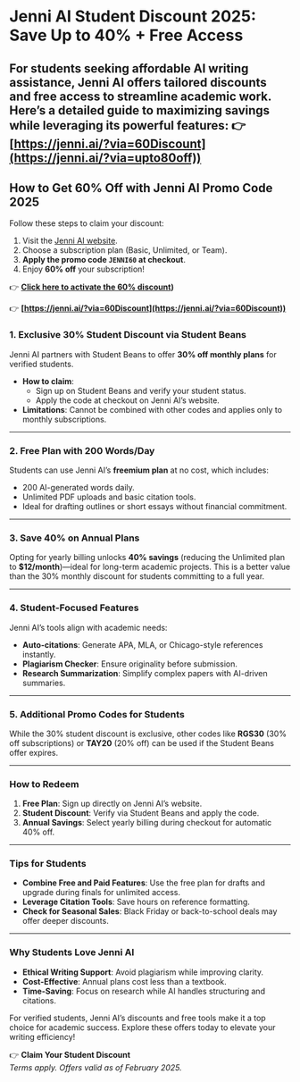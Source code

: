 # **Jenni AI Student Discount 2025: Save Up to 40% + Free Access**  
For students seeking affordable AI writing assistance, Jenni AI offers tailored discounts and free access to streamline academic work. Here’s a detailed guide to maximizing savings while leveraging its powerful features:
👉 **[https://jenni.ai/?via=60Discount](https://jenni.ai/?via=upto80off))**  
---
## How to Get 60% Off with Jenni AI Promo Code 2025  
Follow these steps to claim your discount:  
1. Visit the [Jenni AI website](https://jenni.ai/?via=activeoffer).  
2. Choose a subscription plan (Basic, Unlimited, or Team).  
3. **Apply the promo code `JENNI60` at checkout**.  
4. Enjoy **60% off** your subscription!  

👉 **[Click here to activate the 60% discount](https://jenni.ai/?via=activeoffer))**  

👉 **[https://jenni.ai/?via=60Discount](https://jenni.ai/?via=60Discount))**  

### **1. Exclusive 30% Student Discount via Student Beans**  
Jenni AI partners with Student Beans to offer **30% off monthly plans** for verified students.  
- **How to claim**:  
  - Sign up on Student Beans and verify your student status.  
  - Apply the code at checkout on Jenni AI’s website.  
- **Limitations**: Cannot be combined with other codes and applies only to monthly subscriptions.  

---

### **2. Free Plan with 200 Words/Day**  
Students can use Jenni AI’s **freemium plan** at no cost, which includes:  
- 200 AI-generated words daily.  
- Unlimited PDF uploads and basic citation tools.  
- Ideal for drafting outlines or short essays without financial commitment.  

---

### **3. Save 40% on Annual Plans**  
Opting for yearly billing unlocks **40% savings** (reducing the Unlimited plan to **$12/month**)—ideal for long-term academic projects. This is a better value than the 30% monthly discount for students committing to a full year.  

---

### **4. Student-Focused Features**  
Jenni AI’s tools align with academic needs:  
- **Auto-citations**: Generate APA, MLA, or Chicago-style references instantly.  
- **Plagiarism Checker**: Ensure originality before submission.  
- **Research Summarization**: Simplify complex papers with AI-driven summaries.  

---

### **5. Additional Promo Codes for Students**  
While the 30% student discount is exclusive, other codes like **RGS30** (30% off subscriptions) or **TAY20** (20% off) can be used if the Student Beans offer expires.  

---

### **How to Redeem**  
1. **Free Plan**: Sign up directly on Jenni AI’s website.  
2. **Student Discount**: Verify via Student Beans and apply the code.  
3. **Annual Savings**: Select yearly billing during checkout for automatic 40% off.  

---

### **Tips for Students**  
- **Combine Free and Paid Features**: Use the free plan for drafts and upgrade during finals for unlimited access.  
- **Leverage Citation Tools**: Save hours on reference formatting.  
- **Check for Seasonal Sales**: Black Friday or back-to-school deals may offer deeper discounts.  

---

### **Why Students Love Jenni AI**  
- **Ethical Writing Support**: Avoid plagiarism while improving clarity.  
- **Cost-Effective**: Annual plans cost less than a textbook.  
- **Time-Saving**: Focus on research while AI handles structuring and citations.  

For verified students, Jenni AI’s discounts and free tools make it a top choice for academic success. Explore these offers today to elevate your writing efficiency!  

👉 **Claim Your Student Discount**  
*Terms apply. Offers valid as of February 2025.*
